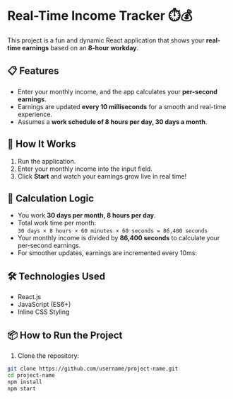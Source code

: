 # Real-Time Income Tracker ⏱️💰

This project is a fun and dynamic React application that shows your **real-time earnings** based on an **8-hour workday**.

## 📋 Features
- Enter your monthly income, and the app calculates your **per-second earnings**.
- Earnings are updated **every 10 milliseconds** for a smooth and real-time experience.
- Assumes a **work schedule of 8 hours per day, 30 days a month**.

## 🚀 How It Works
1. Run the application.
2. Enter your monthly income into the input field.
3. Click **Start** and watch your earnings grow live in real time!

## 🧮 Calculation Logic
- You work **30 days per month, 8 hours per day**.
- Total work time per month:  
  `30 days × 8 hours × 60 minutes × 60 seconds = 86,400 seconds`
- Your monthly income is divided by **86,400 seconds** to calculate your per-second earnings.
- For smoother updates, earnings are incremented every 10ms:


## 🛠️ Technologies Used
- React.js
- JavaScript (ES6+)
- Inline CSS Styling

## 📦 How to Run the Project
1. Clone the repository:
 ```bash
 git clone https://github.com/username/project-name.git
 cd project-name
 npm install
 npm start
